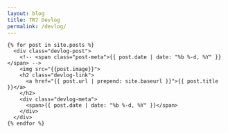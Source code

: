 ```yaml
---
layout: blog
title: TR7 Devlog
permalink: /devlog/
---
```


<div class="devlog-posts">

  
  <!-- <h1 class="page-heading">Posts</h1> -->
  
  <!-- <ul class="post-list"> -->
    {% for post in site.posts %}
      <div class="devlog-post">
        <!-- <span class="post-meta">{{ post.date | date: "%b %-d, %Y" }}</span> -->
        <img src="{{post.image}}">
        <h2 class="devlog-link">
          <a href="{{ post.url | prepend: site.baseurl }}">{{ post.title }}</a>
        </h2>
        <div class="devlog-meta">
          <span>{{ post.date | date: "%b %-d, %Y" }}</span>
        </div>
      </div>
    {% endfor %}
  <!-- </ul> -->

  <!-- <p class="rss-subscribe">subscribe <a href="{{ "/feed.xml" | prepend: site.baseurl }}">via RSS</a></p> -->
  
</div>